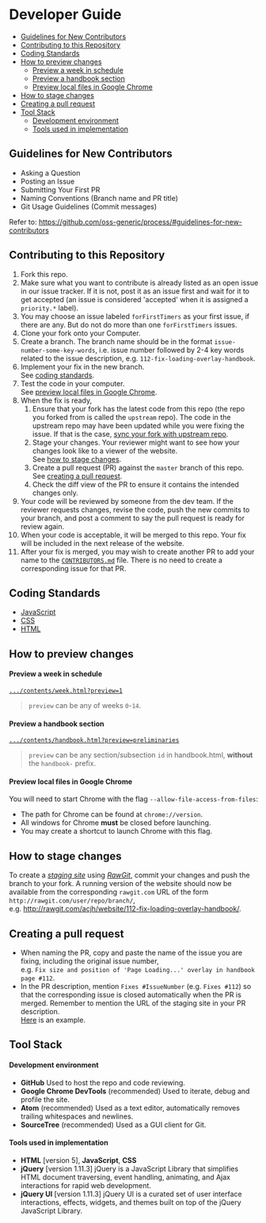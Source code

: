 # Developer Guide
* [Guidelines for New Contributors](#guidelines-for-new-contributors)
* [Contributing to this Repository](#contributing-to-this-repository)
* [Coding Standards](#coding-standards)
* [How to preview changes](#how-to-preview-changes)
    * [Preview a week in schedule](#preview-a-week-in-schedule)
    * [Preview a handbook section](#preview-a-handbook-section)
    * [Preview local files in Google Chrome](#preview-local-files-in-google-chrome)
* [How to stage changes](#how-to-stage-changes)
* [Creating a pull request](#creating-a-pull-request)
* [Tool Stack](#tool-stack)
    * [Development environment](#development-environment)
    * [Tools used in implementation](#tools-used-in-implementation)

## Guidelines for New Contributors
* Asking a Question
* Posting an Issue
* Submitting Your First PR
* Naming Conventions (Branch name and PR title)
* Git Usage Guidelines (Commit messages)

Refer to: https://github.com/oss-generic/process/#guidelines-for-new-contributors

## Contributing to this Repository
1. Fork this repo.
2. Make sure what you want to contribute is already listed as an open issue in our issue tracker.
   If it is not, post it as an issue first and wait for it to get accepted (an issue is considered
   'accepted' when it is assigned a `priority.*` label).
3. You may choose an issue labeled `forFirstTimers` as your first issue, if there are any.
   But do not do more than one `forFirstTimers` issues.
4. Clone your fork onto your Computer.
5. Create a branch. The branch name should be in the format `issue-number-some-key-words`,
   i.e. issue number followed by 2-4 key words related to the issue description,
   e.g. `112-fix-loading-overlay-handbook`.
6. Implement your fix in the new branch.  
   See [coding standards](#coding-standards).
7. Test the code in your computer.  
   See [preview local files in Google Chrome](#preview-local-files-in-google-chrome).
8. When the fix is ready,
   1. Ensure that your fork has the latest code from this repo (the repo you forked from is called
      the `upstream` repo). The code in the upstream repo may have been updated while you were fixing the issue.
      If that is the case, [sync your fork with upstream repo](https://help.github.com/articles/syncing-a-fork/).
   2. Stage your changes. Your reviewer might want to see how your changes look like to a viewer of the website.  
      See [how to stage changes](#how-to-stage-changes).
   3. Create a pull request (PR) against the `master` branch of this repo.  
      See [creating a pull request](#creating-a-pull-request).
   4. Check the diff view of the PR to ensure it contains the intended changes only.
9. Your code will be reviewed by someone from the dev team. If the reviewer requests changes,
   revise the code, push the new commits to your branch, and post a comment to say the pull request
   is ready for review again.
10. When your code is acceptable, it will be merged to this repo. Your fix will be included in the
    next release of the website.
11. After your fix is merged, you may wish to create another PR to add your name to the
    [`CONTRIBUTORS.md`](../CONTRIBUTORS.md) file.
    There is no need to create a corresponding issue for that PR.

## Coding Standards
* [JavaScript](https://docs.google.com/document/d/1gZ6WG6HBTJYHAtVkz9kzi_SUuzfXqzO-SvFnLuag2xM/pub?embedded=true)
* [CSS](https://docs.google.com/document/d/1wA9paRA9cS7ByStGbhRRUZLEzEzimrNQjIDPVqy1ScI/pub)
* [HTML](https://oss-generic.github.io/process/codingStandards/CodingStandard-Html.html)

## How to preview changes

#### Preview a week in schedule
[`.../contents/week.html?preview=1`](http://nus-cs2103.github.io/website/contents/week.html?preview=1)
> `preview` can be any of weeks `0`-`14`.

#### Preview a handbook section
[`.../contents/handbook.html?preview=preliminaries`](http://nus-cs2103.github.io/website/contents/handbook.html?preview=preliminaries)
> `preview` can be any section/subsection `id` in handbook.html, **without** the `handbook-` prefix.

#### Preview local files in Google Chrome
You will need to start Chrome with the flag `--allow-file-access-from-files`:
* The path for Chrome can be found at `chrome://version`.
* All windows for Chrome **must** be closed before launching.
* You may create a shortcut to launch Chrome with this flag.

## How to stage changes
To create a [*staging site*](https://en.wikipedia.org/wiki/Staging_site) using
[*RawGit*](https://rawgit.com/), commit your changes and push the branch to your fork.
A running version of the website should now be available from the corresponding
`rawgit.com` URL of the form `http://rawgit.com/user/repo/branch/`,  
e.g. http://rawgit.com/acjh/website/112-fix-loading-overlay-handbook/.

## Creating a pull request
* When naming the PR, copy and paste the name of the issue you are fixing, including the original issue number,  
  e.g. `Fix size and position of 'Page Loading...' overlay in handbook page #112`.
* In the PR description, mention `Fixes #IssueNumber` (e.g. `Fixes #112`) so that
  the corresponding issue is closed automatically when the PR is merged.
  Remember to mention the URL of the staging site in your PR description.  
  [Here](https://github.com/nus-cs2103/website/pull/202) is an example.

## Tool Stack

#### Development environment
* **GitHub**
  Used to host the repo and code reviewing.
* **Google Chrome DevTools** (recommended)
  Used to iterate, debug and profile the site.
* **Atom** (recommended)
  Used as a text editor, automatically removes trailing whitespaces and newlines.
* **SourceTree** (recommended)
  Used as a GUI client for Git.

#### Tools used in implementation
* **HTML** [version 5], **JavaScript**, **CSS**
* **jQuery** [version 1.11.3]
  jQuery is a JavaScript Library that simplifies HTML document traversing, event handling, animating, and Ajax interactions for rapid web development.
* **jQuery UI** [version 1.11.3]
  jQuery UI is a curated set of user interface interactions, effects, widgets, and themes built on top of the jQuery JavaScript Library.
